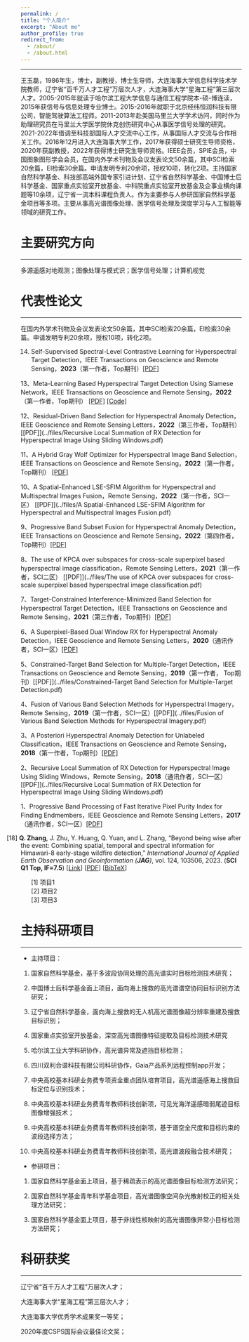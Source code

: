 ```yaml
---
permalink: /
title: "个人简介"
excerpt: "About me"
author_profile: true
redirect_from: 
  - /about/
  - /about.html
---
```

***
王玉磊，1986年生，博士，副教授，博士生导师，大连海事大学信息科学技术学院教师，辽宁省“百千万人才工程”万层次人才，大连海事大学“星海工程”第三层次人才。2005-2015年就读于哈尔滨工程大学信息与通信工程学院本-硕-博连读，2015年获信号与信息处理专业博士。2015-2016年就职于北京经纬恒润科技有限公司，智能驾驶算法工程师。2011-2013年赴美国马里兰大学学术访问，同时作为助理研究员在马里兰大学医学院休克创伤研究中心从事医学信号处理的研究。2021-2022年借调至科技部国际人才交流中心工作，从事国际人才交流与合作相关工作。2016年12月进入大连海事大学工作，2017年获得硕士研究生导师资格，2020年获副教授，2022年获得博士研究生导师资格。IEEE会员，SPIE会员，中国图象图形学会会员，在国内外学术刊物及会议发表论文50余篇，其中SCI检索20余篇，EI检索30余篇。申请发明专利20余项，授权10项，转化2项。主持国家自然科学基金、科技部高端外国专家引进计划、辽宁省自然科学基金、中国博士后科学基金、国家重点实验室开放基金、中科院重点实验室开放基金及企事业横向课题等10余项，辽宁省一流本科课程负责人。作为主要参与人参研国家自然科学基金项目等多项。主要从事高光谱图像处理、医学信号处理及深度学习与人工智能等领域的研究工作。

主要研究方向
======

***

多源遥感对地观测；图像处理与模式识；医学信号处理；计算机视觉

代表性论文
======

***

在国内外学术刊物及会议发表论文50余篇，其中SCI检索20余篇，EI检索30余篇。申请发明专利20余项，授权10项，转化2项。

14. Self-Supervised Spectral-Level Contrastive Learning for Hyperspectral Target Detection，IEEE Transactions on Geoscience and Remote Sensing，**2023**（第一作者，Top期刊）[[PDF]](../files/Self-Supervised_Spectral-Level_Contrastive_Learning_for_Hyperspectral_Target_Detection.pdf)

13、Meta-Learning Based Hyperspectral Target Detection Using Siamese Network，IEEE Transactions on Geoscience and Remote Sensing，**2022**（第一作者，Top期刊） [[PDF]](../files/Meta-Learning_Based_Hyperspectral_Target_Detection_Using_Siamese_Network.pdf) [[Code]](https://github.com/YuleiWang1/MLSN)

12、Residual-Driven Band Selection for Hyperspectral Anomaly Detection，IEEE Geoscience and Remote Sensing Letters，**2022**（第三作者，Top期刊）[[PDF]](../files/Recursive Local Summation of RX Detection for Hyperspectral Image Using Sliding Windows.pdf)

11、A Hybrid Gray Wolf Optimizer for Hyperspectral Image Band Selection，IEEE Transactions on Geoscience and Remote Sensing，**2022**（第一作者，Top期刊） [[PDF]](../files/A_Hybrid_Gray_Wolf_Optimizer_for_Hyperspectral_Image_Band_Selection.pdf)

10、A Spatial-Enhanced LSE-SFIM Algorithm for Hyperspectral and Multispectral Images Fusion，Remote Sensing，**2022**（第一作者，SCI一区） [[PDF]](../files/A Spatial-Enhanced LSE-SFIM Algorithm for Hyperspectral and Multispectral Images Fusion.pdf)

9、Progressive Band Subset Fusion for Hyperspectral Anomaly Detection，IEEE Transactions on Geoscience and Remote Sensing，**2022**（第四作者，Top期刊）[[PDF]](../files/Progressive_Band_Subset_Fusion_for_Hyperspectral_Anomaly_Detection.pdf)

8、The use of KPCA over subspaces for cross-scale superpixel based hyperspectral image classification，Remote Sensing Letters，**2021**（第一作者，SCI二区） [[PDF]](../files/The use of KPCA over subspaces for cross-scale superpixel based hyperspectral image classification.pdf)

7、Target-Constrained Interference-Minimized Band Selection for Hyperspectral Target Detection，IEEE Transactions on Geoscience and Remote Sensing，**2021**（第三作者，Top期刊）[[PDF]](../files/Target-Constrained_Interference-Minimized_Band_Selection_for_Hyperspectral_Target_Detection.pdf)

6、A Superpixel-Based Dual Window RX for Hyperspectral Anomaly Detection，IEEE Geoscience and Remote Sensing Letters，**2020**（通讯作者，SCI一区）[[PDF]](../files/A_Superpixel-Based_Dual_Window_RX_for_Hyperspectral_Anomaly_Detection.pdf)

5、Constrained-Target Band Selection for Multiple-Target Detection，IEEE Transactions on Geoscience and Remote Sensing，**2019**（第一作者， Top期刊）[[PDF]](../files/Constrained-Target Band Selection for Multiple-Target Detection.pdf)

4、Fusion of Various Band Selection Methods for Hyperspectral Imagery，Remote Sensing，**2019**（第一作者，SCI一区）[[PDF]](../files/Fusion of Various Band Selection Methods for Hyperspectral Imagery.pdf)

3、A Posteriori Hyperspectral Anomaly Detection for Unlabeled Classification，IEEE Transactions on Geoscience and Remote Sensing，**2018**（第一作者，Top期刊）[[PDF]](../files/A_Posteriori_Hyperspectral_Anomaly_Detection_for_Unlabeled_Classification.pdf)

2、Recursive Local Summation of RX Detection for Hyperspectral Image Using Sliding Windows，Remote Sensing，**2018**（通讯作者，SCI一区）[[PDF]](../files/Recursive Local Summation of RX Detection for Hyperspectral Image Using Sliding Windows.pdf)

1、Progressive Band Processing of Fast Iterative Pixel Purity Index for Finding Endmembers，IEEE Geoscience and Remote Sensing Letters，**2017**（通讯作者，SCI一区）[[PDF]](../files/Progressive_Band_Processing_of_Fast_Iterative_Pixel_Purity_Index_for_Finding_Endmembers.pdf)



<p style="text-indent: -2rem;margin-left: 0rem;">
<span>[18] <b>Q. Zhang</b>, J. Zhu, Y. Huang, Q. Yuan, and L. Zhang,
“Beyond being wise after the event: Combining spatial, temporal and spectral information for Himawari-8 early-stage wildfire detection,” 
<i>International Journal of Applied Earth Observation and Geoinformation (<b>JAG</b>)</i>, 
vol. 124, 103506, 2023. 
(<b>SCI Q1 Top, IF=7.5</b>) 
[<a href= "https://www.sciencedirect.com/science/article/pii/S1569843223003308" target="_blank">Link</a>] 
[<a href= "./Files/JAG_2023_STSRNN.pdf" target="_blank">PDF</a>]  
[<a href="./Files/BibTeX.html#zhang2023_STSRNN" target="_blank">BibTeX</a>]
</span>
</p> 



<ol style="list-style: none;">
  <li>[1] 项目1</li>
  <li>[2] 项目2</li>
  <li>[3] 项目3</li>
</ol>


主持科研项目
======

***

* 主持项目：

1. 国家自然科学基金，基于多波段协同处理的高光谱实时目标检测技术研究；

2. 中国博士后科学基金面上项目，面向海上搜救的高光谱谱空协同目标识别方法研究；

3. 辽宁省自然科学基金，面向海上搜救的无人机高光谱图像超分辨率重建及搜救目标识别；

4. 国家重点实验室开放基金，深空高光谱图像特征提取及目标检测技术研究

5. 哈尔滨工业大学科研协作，高光谱异常及遮挡目标检测；

6. 四川双利合谱科技有限公司科研协作，Gaia产品系列远程控制app开发；

7. 中央高校基本科研业务费专项资金重点团队培育项目，高光谱遥感海上搜救目标定位与识别技术；

8. 中央高校基本科研业务费青年教师科技创新项，可见光海洋遥感暗弱尾迹目标图像增强技术；

9. 中央高校基本科研业务费青年教师科技创新项，基于谱空全尺度和目标约束的波段选择方法；

10. 中央高校基本科研业务费青年教师科技创新项，高光谱波段融合技术研究；


* 参研项目：

1. 国家自然科学基金面上项目，基于稀疏表示的高光谱图像目标检测方法研究；

2. 国家自然科学基金青年科学基金项目，高光谱图像空间杂光散射校正的相关处理方法研究；

3. 国家自然科学基金面上项目，基于非线性核映射的高光谱图像异常小目标检测方法研究；


科研获奖
======

***

辽宁省“百千万人才工程”万层次人才；

大连海事大学“星海工程”第三层次人才；

大连海事大学优秀学术成果奖一等奖；

2020年度CSPS国际会议最佳论文奖；

